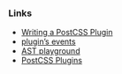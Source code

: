 ### Links

- [Writing a PostCSS Plugin](https://postcss.org/docs/writing-a-postcss-plugin)
- [plugin’s events](https://postcss.org/api/#plugin)
- [AST playground](https://astexplorer.net/#/2uBU1BLuJ1)
- [PostCSS Plugins](https://github.com/postcss/postcss/blob/main/docs/plugins.md)
